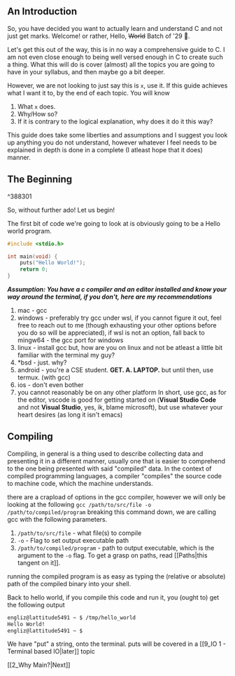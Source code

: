 ## An Introduction

So, you have decided you want to actually learn and understand C and not just get marks. Welcome! or rather, Hello, ~~World~~ Batch of '29 👋.

Let's get this out of the way, this is in no way a comprehensive guide to C. I am not even close enough to being well versed enough in C to create such a thing. What this will do is cover (almost) all the topics you are going to have in your syllabus, and then maybe go a bit deeper.

However, we are not looking to just say this is `x`, use it. If this guide achieves what I want it to, by the end of each topic. You will know
1. What `x` does.
2. Why/How so?
3. If it is contrary to the logical explanation, why does it do it this way?

This guide does take some liberties and assumptions and I suggest you look up anything you do not understand, however whatever I feel needs to be explained in depth is done in a complete (I atleast hope that it does) manner.

## The Beginning
^388301

So, without further ado! Let us begin!

The first bit of code we're going to look at is obviously going to be a Hello world program.

```c
#include <stdio.h>

int main(void) {
	puts("Hello World!");
	return 0;
}
```

***Assumption: You have a c compiler and an editor installed and know your way around the terminal, if you don't, here are my recommendations***
1. mac - gcc
2. windows - preferably try gcc under wsl, if you cannot figure it out, feel free to reach out to me (though exhausting your other options before you do so will be appreciated), if wsl is not an option, fall back to mingw64 - the gcc port for windows
3. linux - install gcc but, how are you on linux and not be atleast a little bit familiar with the terminal my guy?
4.  \*bsd - just. why?
5. android - you're a CSE student. **GET. A. LAPTOP.** but until then, use termux. (with gcc)
6. ios - don't even bother
7. you cannot reasonably be on any other platform
In short, use gcc, as for the editor, vscode is good for getting started on (**Visual Studio Code** and not **Visual Studio**, yes, ik, blame microsoft), but use whatever your heart desires (as long it isn't emacs)

## Compiling
Compiling, in general is a thing used to describe collecting data and presenting it in a different manner, usually one that is easier to comprehend to the one being presented with said "compiled" data. In the context of compiled programming languages, a compiler "compiles" the source code to machine code, which the machine understands.

there are a crapload of options in the gcc compiler, however we will only be looking at the following
`gcc /path/to/src/file -o /path/to/compiled/program`
breaking this command down, we are calling gcc with the following parameters.
1. `/path/to/src/file` - what file(s) to compile
2. `-o` - Flag to set output executable path
3. `/path/to/compiled/program` - path to output executable, which is the argument to the `-o` flag.
To get a grasp on paths, read [[Paths|this tangent on it]].

running the compiled program is as easy as typing the (relative or absolute) path of the compiled binary into your shell.

Back to hello world,
if you compile this code and run it,
you (ought to) get the following output

```bash
engliz@lattitude5491 ~ $ /tmp/hello_world 
Hello World!
engliz@lattitude5491 ~ $ 
```

We have "put" a string, onto the terminal. puts will be covered in a [[9_IO 1 - Terminal based IO|later]] topic

[[2_Why Main?|Next]]